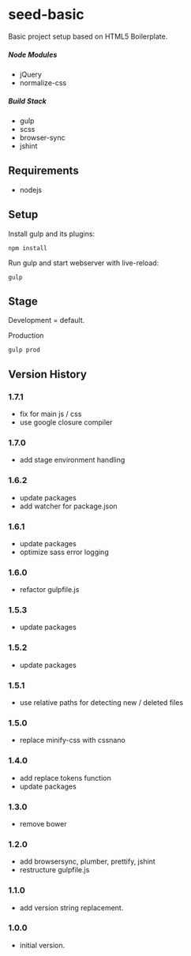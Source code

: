 # seed-basic

Basic project setup based on HTML5 Boilerplate.

##### Node Modules
* jQuery
* normalize-css

##### Build Stack
* gulp
* scss
* browser-sync
* jshint

## Requirements
* nodejs

## Setup

Install gulp and its plugins:
```
npm install
```

Run gulp and start webserver with live-reload:
```
gulp
```

## Stage

Development = default.

Production
```
gulp prod
```

## Version History

### 1.7.1
* fix for main js / css
* use google closure compiler

### 1.7.0
* add stage environment handling

### 1.6.2
* update packages
* add watcher for package.json

### 1.6.1
* update packages
* optimize sass error logging

### 1.6.0
* refactor gulpfile.js

### 1.5.3
* update packages

### 1.5.2
* update packages

### 1.5.1
* use relative paths for detecting new / deleted files

### 1.5.0
* replace minify-css with cssnano

### 1.4.0
* add replace tokens function
* update packages

### 1.3.0
* remove bower

### 1.2.0
* add browsersync, plumber, prettify, jshint
* restructure gulpfile.js

### 1.1.0
* add version string replacement.

### 1.0.0
* initial version.